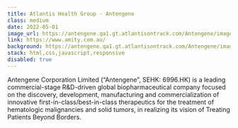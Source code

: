 ```yaml
---
title: Atlantis Health Group - Antengene
class: medium
date: 2022-05-01
image_url: https://antengene.qa1.gt.atlantisontrack.com/Antengene/images/x-access-black.png
link: https://www.amity.com.au/
background: https://antengene.qa1.gt.atlantisontrack.com/Antengene/images/Login.png
stack: html,css,javascript,responsive
disabled: true
---
```


Antengene Corporation Limited (“Antengene”, SEHK: 6996.HK) is a leading commercial-stage R&D-driven global biopharmaceutical company focused on the discovery, development, manufacturing and commercialization of innovative first-in-class/best-in-class therapeutics for the treatment of hematologic malignancies and solid tumors, in realizing its vision of Treating Patients Beyond Borders.
